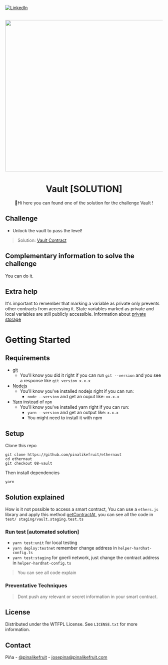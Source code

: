 <a name="readme-top"></a>

[![LinkedIn][linkedin-shield]][linkedin-url]


<br />
<div align="center">
  <a href="https://ethernaut.openzeppelin.com/">
    <img src="https://ethernaut.openzeppelin.com/imgs/BigLevel8.svg" alt="" width="800" height="485">
  </a>

  <h1 align="center">Vault [SOLUTION]</h3>

  <p align="center">
    🍍Hi  here you can found one of the solution for the challenge Vault !
  </p>
</div>

## Challenge
* Unlock the vault to pass the level!

> Solution: 
  [Vault Contract](https://goerli.etherscan.io/address/0x86B408fD97E4BFc8e9c91aC7cd3d39c9d9505964)

## Complementary information to solve the challenge
You can do it.


## Extra help
It's important to remember that marking a variable as private only prevents other contracts from accessing it. State variables marked as private and local variables are still publicly accessible.
Information about [private storage](https://docs.soliditylang.org/en/v0.8.17/security-considerations.html?highlight=private%20store#private-information-and-randomness)

# Getting Started

## Requirements

- [git](https://git-scm.com/book/en/v2/Getting-Started-Installing-Git)
  - You'll know you did it right if you can run `git --version` and you see a response like `git version x.x.x`
- [Nodejs](https://nodejs.org/en/)
  - You'll know you've installed nodejs right if you can run:
    - `node --version` and get an ouput like: `vx.x.x`
- [Yarn](https://classic.yarnpkg.com/lang/en/docs/install/) instead of `npm`
  - You'll know you've installed yarn right if you can run:
    - `yarn --version` and get an output like: `x.x.x`
    - You might need to install it with npm

## Setup

Clone this repo

```
git clone https://github.com/pinalikefruit/ethernaut
cd ethernaut
git checkout 08-vault
```

Then install dependencies

```
yarn
```
## Solution explained

How is it not possible to access a smart contract, You can use a `ethers.js` library and apply this method [getContractAt](https://docs.ethers.org/v5/api/providers/provider/#Provider-getStorageAt), you can see all the code in `test/ staging/vault.staging.test.ts`

### Run test [automated solution]
 - `yarn test:unit` for local testing 
 - `yarn deploy:testnet` remember change address in `helper-hardhat-config.ts`
 - `yarn test:staging` for goerli network, just change the contract address in `helper-hardhat-config.ts`


> You can see all code explain

### Preventative Techniques

> Dont push any relevant or secret information in your smart contract.

## License

Distributed under the WTFPL License. See `LICENSE.txt` for more information.



## Contact

Piña - [@pinalikefruit](https://twitter.com/pinalikefruit) - josepina@pinalikefruit.com




[linkedin-shield]: https://img.shields.io/badge/-LinkedIn-black.svg?style=for-the-badge&logo=linkedin&colorB=555
[linkedin-url]: https://www.linkedin.com/in/pinalikefruit
